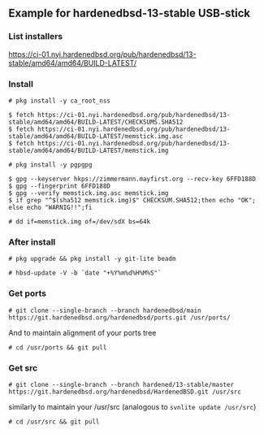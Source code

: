 ## Example for hardenedbsd-13-stable USB-stick
### List installers
https://ci-01.nyi.hardenedbsd.org/pub/hardenedbsd/13-stable/amd64/amd64/BUILD-LATEST/

### Install
`# pkg install -y ca_root_nss`

```
$ fetch https://ci-01.nyi.hardenedbsd.org/pub/hardenedbsd/13-stable/amd64/amd64/BUILD-LATEST/CHECKSUMS.SHA512
$ fetch https://ci-01.nyi.hardenedbsd.org/pub/hardenedbsd/13-stable/amd64/amd64/BUILD-LATEST/memstick.img.asc
$ fetch https://ci-01.nyi.hardenedbsd.org/pub/hardenedbsd/13-stable/amd64/amd64/BUILD-LATEST/memstick.img
```

`# pkg install -y pgpgpg`

```
$ gpg --keyserver hkps://zimmermann.mayfirst.org --recv-key 6FFD188D
$ gpg --fingerprint 6FFD188D
$ gpg --verify memstick.img.asc memstick.img
$ if grep "^$(sha512 memstick.img)$" CHECKSUM.SHA512;then echo "OK"; else echo "WARNIG!!";fi
```

`# dd if=memstick.img of=/dev/sdX bs=64k`


### After install
`# pkg upgrade && pkg install -y git-lite beadm`

``# hbsd-update -V -b `date "+%Y%m%d%H%M%S"` ``

### Get ports
`# git clone --single-branch --branch hardenedbsd/main https://git.hardenedbsd.org/hardenedbsd/ports.git /usr/ports/`

And to maintain alignment of your ports tree

`# cd /usr/ports && git pull`

### Get src
`# git clone --single-branch --branch hardened/13-stable/master https://git.hardenedbsd.org/hardenedbsd/HardenedBSD.git /usr/src`

similarly to maintain your /usr/src (analogous to `svnlite update /usr/src`)

`# cd /usr/src && git pull`